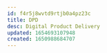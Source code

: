 ```yaml
---
id: f4r5j8wvtd9rtjb0a4pz23c
title: DPD
desc: Digital Product Delivery
updated: 1654693107948
created: 1650988684707
---
```


